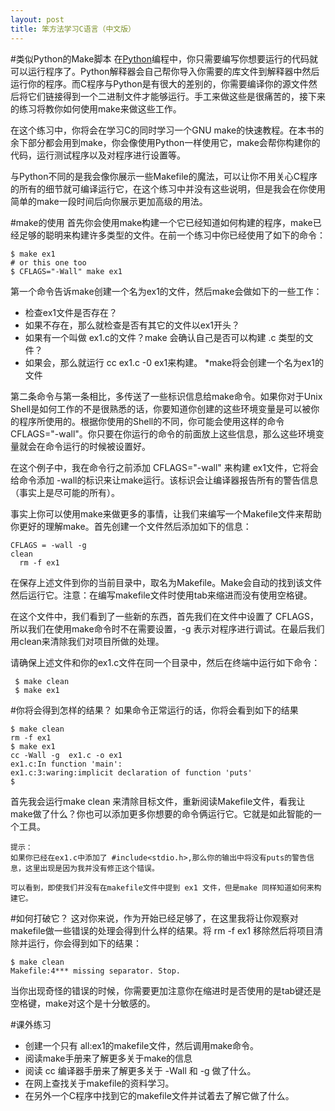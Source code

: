 ```yaml
---
layout: post
title: 笨方法学习C语言（中文版）
---
```


#类似Python的Make脚本
在[Python](http://learnpythonthehardway.org/)编程中，你只需要编写你想要运行的代码就可以运行程序了。Python解释器会自己帮你导入你需要的库文件到解释器中然后运行你的程序。而C程序与Python是有很大的差别的，你需要编译你的源文件然后将它们链接得到一个二进制文件才能够运行。手工来做这些是很痛苦的，接下来的练习将教你如何使用make来做这些工作。

在这个练习中，你将会在学习C的同时学习一个GNU make的快速教程。在本书的余下部分都会用到make，你会像使用Python一样使用它，make会帮你构建你的代码，运行测试程序以及对程序进行设置等。

与Python不同的是我会像你展示一些Makefile的魔法，可以让你不用关心C程序的所有的细节就可编译运行它，在这个练习中并没有这些说明，但是我会在你使用简单的make一段时间后向你展示更加高级的用法。

#make的使用
首先你会使用make构建一个它已经知道如何构建的程序，make已经足够的聪明来构建许多类型的文件。在前一个练习中你已经使用了如下的命令：
    

    $ make ex1
    # or this one too
    $ CFLAGS="-Wall" make ex1


 第一个命令告诉make创建一个名为ex1的文件，然后make会做如下的一些工作：
 * 检查ex1文件是否存在？
 * 如果不存在，那么就检查是否有其它的文件以ex1开头？
 * 如果有一个叫做 ex1.c的文件？make 会确认自己是否可以构建 .c 类型的文件？ 
 * 如果会，那么就运行 cc ex1.c -0 ex1来构建。
 *make将会创建一个名为ex1的文件

第二条命令与第一条相比，多传送了一些标识信息给make命令。如果你对于Unix Shell是如何工作的不是很熟悉的话，你要知道你创建的这些环境变量是可以被你的程序所使用的。根据你使用的Shell的不同，你可能会使用这样的命令 CFLAGS="-wall"。你只要在你运行的命令的前面放上这些信息，那么这些环境变量就会在命令运行的时候被设置好。

在这个例子中，我在命令行之前添加 CFLAGS="-wall" 来构建 ex1文件，它将会给命令添加  -wall的标识来让make运行。该标识会让编译器报告所有的警告信息（事实上是尽可能的所有）。

事实上你可以使用make来做更多的事情，让我们来编写一个Makefile文件来帮助你更好的理解make。首先创建一个文件然后添加如下的信息：


    CFLAGS = -wall -g
    clean
      rm -f ex1


 在保存上述文件到你的当前目录中，取名为Makefile。Make会自动的找到该文件然后运行它。注意：在编写makefile文件时使用tab来缩进而没有使用空格键。

 在这个文件中，我们看到了一些新的东西，首先我们在文件中设置了 CFLAGS，所以我们在使用make命令时不在需要设置，-g 表示对程序进行调试。在最后我们用clean来清除我们对项目所做的处理。

 请确保上述文件和你的ex1.c文件在同一个目录中，然后在终端中运行如下命令：


     $ make clean
     $ make ex1


#你将会得到怎样的结果？
如果命令正常运行的话，你将会看到如下的结果
    

    $ make clean
    rm -f ex1
    $ make ex1
    cc -Wall -g  ex1.c -o ex1
    ex1.c:In function 'main':
    ex1.c:3:waring:implicit declaration of function 'puts'
    $

首先我会运行make clean 来清除目标文件，重新阅读Makefile文件，看我让make做了什么？你也可以添加更多你想要的命令俩运行它。它就是如此智能的一个工具。

    提示：
    如果你已经在ex1.c中添加了 #include<stdio.h>,那么你的输出中将没有puts的警告信息，这里出现是因为我并没有修正这个错误。

    可以看到，即使我们并没有在makefile文件中提到 ex1 文件，但是make 同样知道如何来构建它。

#如何打破它？
这对你来说，作为开始已经足够了，在这里我将让你观察对makefile做一些错误的处理会得到什么样的结果。将 rm -f ex1 移除然后将项目清除并运行，你会得到如下的结果：


    $ make clean
    Makefile:4*** missing separator. Stop.

当你出现奇怪的错误的时候，你需要更加注意你在缩进时是否使用的是tab键还是空格键，make对这个是十分敏感的。


#课外练习

* 创建一个只有 all:ex1的makefile文件，然后调用make命令。
* 阅读make手册来了解更多关于make的信息
* 阅读 cc 编译器手册来了解更多关于 -Wall 和 -g 做了什么。
* 在网上查找关于makefile的资料学习。
* 在另外一个C程序中找到它的makefile文件并试着去了解它做了什么。
